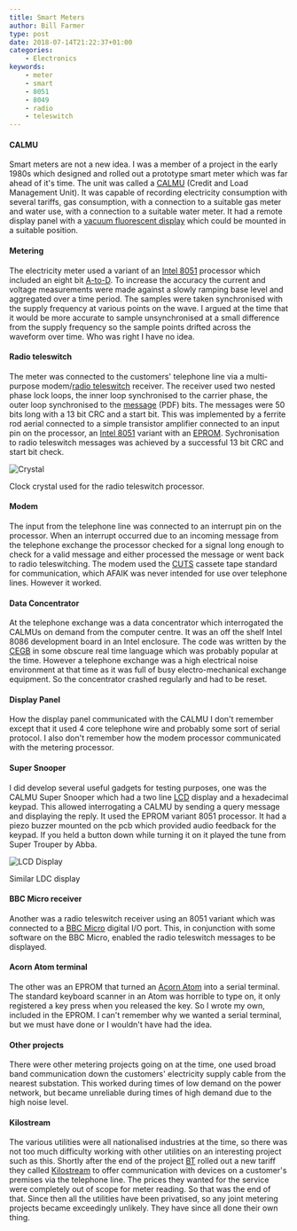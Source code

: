 ```yaml
---
title: Smart Meters
author: Bill Farmer
type: post
date: 2018-07-14T21:22:37+01:00
categories:
    - Electronics
keywords:
    - meter
    - smart
    - 8051
    - 8049
    - radio
    - teleswitch
---
```


#### CALMU
Smart meters are not a new idea. I was a member of a project in the
early 1980s which designed and rolled out a prototype smart meter
which was far ahead of it's time. The unit was called a [CALMU][0]
(Credit and Load Management Unit). It was capable of recording
electricity consumption with several tariffs, gas consumption, with a
connection to a suitable gas meter and water use, with a connection to
a suitable water meter. It had a remote display panel with a [vacuum
fluorescent display][1] which could be mounted in a suitable position.

#### Metering
The electricity meter used a variant of an [Intel 8051][2] processor
which included an eight bit [A-to-D][3]. To increase the accuracy the
current and voltage measurements were made against a slowly ramping
base level and aggregated over a time period. The samples were taken
synchronised with the supply frequency at various points on the
wave. I argued at the time that it would be more accurate to sample
unsynchronised at a small difference from the supply frequency so the
sample points drifted across the waveform over time. Who was right I
have no idea.

#### Radio teleswitch
The meter was connected to the customers' telephone line via a
multi-purpose modem/[radio teleswitch][4] receiver. The receiver used
two nested phase lock loops, the inner loop synchronised to the
carrier phase, the outer loop synchronised to the [message][5] (PDF)
bits. The messages were 50 bits long with a 13 bit CRC and a start
bit. This was implemented by a ferrite rod aerial connected to a
simple transistor amplifier connected to an input pin on the
processor, an [Intel 8051][2] variant with an
[EPROM][6]. Sychronisation to radio teleswitch messages was achieved
by a successful 13 bit CRC and start bit check.

![Crystal][11]

Clock crystal used for the radio teleswitch processor.

#### Modem
The input from the telephone line was connected to an interrupt pin on
the processor. When an interrupt occurred due to an incoming message
from the telephone exchange the processor checked for a signal long
enough to check for a valid message and either processed the message
or went back to radio teleswitching. The modem used the [CUTS][7]
cassete tape standard for communication, which AFAIK was never
intended for use over telephone lines. However it worked.

#### Data Concentrator
At the telephone exchange was a data concentrator which interrogated
the CALMUs on demand from the computer centre. It was an off the shelf
Intel 8086 development board in an Intel enclosure. The code was
written by the [CEGB][12] in some obscure real time language which was
probably popular at the time. However a telephone exchange was a high
electrical noise environment at that time as it was full of busy
electro-mechanical exchange equipment. So the concentrator crashed
regularly and had to be reset.

#### Display Panel
How the display panel communicated with the CALMU I don't remember
except that it used 4 core telephone wire and probably some sort of
serial protocol. I also don't remember how the modem processor
communicated with the metering processor.

#### Super Snooper
I did develop several useful gadgets for testing purposes, one was the
CALMU Super Snooper which had a two line [LCD][8] display and a
hexadecimal keypad. This allowed interrogating a CALMU by sending a
query message and displaying the reply. It used the EPROM variant 8051
processor. It had a piezo buzzer mounted on the pcb which provided
audio feedback for the keypad. If you held a button down while turning
it on it played the tune from Super Trouper by Abba.

![LCD Display][15]

Similar LDC display

#### BBC Micro receiver
Another was a radio teleswitch receiver using an 8051 variant which
was connected to a [BBC Micro][9] digital I/O port. This, in
conjunction with some software on the BBC Micro, enabled the radio
teleswitch messages to be displayed.

#### Acorn Atom terminal
The other was an EPROM that turned an [Acorn Atom][10] into a serial
terminal. The standard keyboard scanner in an Atom was horrible to
type on, it only registered a key press when you released the key. So
I wrote my own, included in the EPROM. I can't remember why we wanted
a serial terminal, but we must have done or I wouldn't have had the
idea.

#### Other projects
There were other metering projects going on at the time, one used
broad band communication down the customers' electricity supply cable
from the nearest substation. This worked during times of low demand on
the power network, but became unreliable during times of high demand
due to the high noise level.

#### Kilostream
The various utilities were all nationalised industries at the time, so
there was not too much difficulty working with other utilities on an
interesting project such as this. Shortly after the end of the project
[BT][13] rolled out a new tariff they called [Kilostream][14] to offer
communication with devices on a customer's premises via the telephone
line. The prices they wanted for the service were completely out of
scope for meter reading. So that was the end of that. Since then all
the utilities have been privatised, so any joint metering projects
became exceedingly unlikely. They have since all done their own thing.

 [0]: https://www.umsmeters.co.uk/contact-us/manuals-and-downloads/old-pri-meters-kit
 [1]: https://en.wikipedia.org/wiki/Vacuum_fluorescent_display
 [2]: https://en.wikipedia.org/wiki/Intel_MCS-51
 [3]: https://en.wikipedia.org/wiki/Analog-to-digital_converter
 [4]: https://en.wikipedia.org/wiki/Radio_teleswitch
 [5]: http://downloads.bbc.co.uk/rd/pubs/reports/1984-19.pdf
 [6]: https://en.wikipedia.org/wiki/EPROM
 [7]: https://en.wikipedia.org/wiki/Kansas_City_standard
 [8]: https://en.wikipedia.org/wiki/Liquid-crystal_display
 [9]: https://en.wikipedia.org/wiki/BBC_Micro
 [10]: https://en.wikipedia.org/wiki/Acorn_Atom
 [11]: images/2018/07/P1020804.JPG
 [12]: https://en.wikipedia.org/wiki/Central_Electricity_Generating_Board
 [13]: https://en.wikipedia.org/wiki/BT_Group
 [14]: https://www.btwholesale.com/pages/static/products-services/kilostream.htm
 [15]: images/2018/07/F5326385-01.jpg
